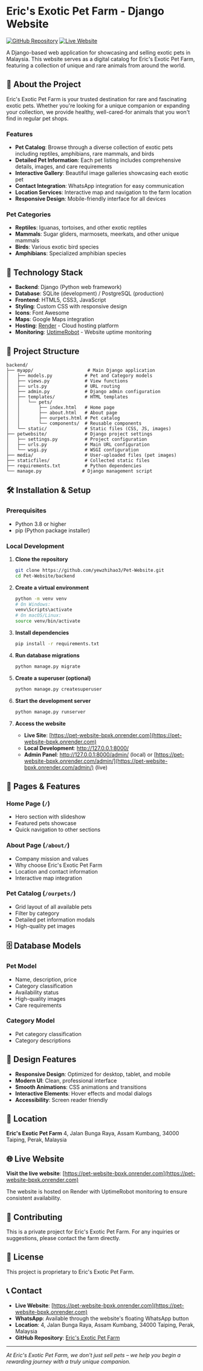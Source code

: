 # Eric's Exotic Pet Farm - Django Website

[![GitHub Repository](https://img.shields.io/badge/GitHub-Repository-blue?style=for-the-badge&logo=github)](https://github.com/yewzhihao3/Pet-Website)
[![Live Website](https://img.shields.io/badge/Live-Website-green?style=for-the-badge&logo=render)](https://pet-website-bpxk.onrender.com)

A Django-based web application for showcasing and selling exotic pets in Malaysia. This website serves as a digital catalog for Eric's Exotic Pet Farm, featuring a collection of unique and rare animals from around the world.

## 🐾 About the Project

Eric's Exotic Pet Farm is your trusted destination for rare and fascinating exotic pets. Whether you're looking for a unique companion or expanding your collection, we provide healthy, well-cared-for animals that you won't find in regular pet shops.

### Features

- **Pet Catalog**: Browse through a diverse collection of exotic pets including reptiles, amphibians, rare mammals, and birds
- **Detailed Pet Information**: Each pet listing includes comprehensive details, images, and care requirements
- **Interactive Gallery**: Beautiful image galleries showcasing each exotic pet
- **Contact Integration**: WhatsApp integration for easy communication
- **Location Services**: Interactive map and navigation to the farm location
- **Responsive Design**: Mobile-friendly interface for all devices

### Pet Categories

- **Reptiles**: Iguanas, tortoises, and other exotic reptiles
- **Mammals**: Sugar gliders, marmosets, meerkats, and other unique mammals
- **Birds**: Various exotic bird species
- **Amphibians**: Specialized amphibian species

## 🚀 Technology Stack

- **Backend**: Django (Python web framework)
- **Database**: SQLite (development) / PostgreSQL (production)
- **Frontend**: HTML5, CSS3, JavaScript
- **Styling**: Custom CSS with responsive design
- **Icons**: Font Awesome
- **Maps**: Google Maps integration
- **Hosting**: [Render](https://render.com) - Cloud hosting platform
- **Monitoring**: [UptimeRobot](https://uptimerobot.com) - Website uptime monitoring

## 📁 Project Structure

```
backend/
├── myapp/                    # Main Django application
│   ├── models.py            # Pet and Category models
│   ├── views.py             # View functions
│   ├── urls.py              # URL routing
│   ├── admin.py             # Django admin configuration
│   ├── templates/           # HTML templates
│   │   └── pets/
│   │       ├── index.html   # Home page
│   │       ├── about.html   # About page
│   │       ├── ourpets.html # Pet catalog
│   │       └── components/  # Reusable components
│   └── static/              # Static files (CSS, JS, images)
├── petwebsite/              # Django project settings
│   ├── settings.py          # Project configuration
│   ├── urls.py              # Main URL configuration
│   └── wsgi.py              # WSGI configuration
├── media/                   # User-uploaded files (pet images)
├── staticfiles/             # Collected static files
├── requirements.txt         # Python dependencies
└── manage.py               # Django management script
```

## 🛠️ Installation & Setup

### Prerequisites

- Python 3.8 or higher
- pip (Python package installer)

### Local Development

1. **Clone the repository**

   ```bash
   git clone https://github.com/yewzhihao3/Pet-Website.git
   cd Pet-Website/backend
   ```

2. **Create a virtual environment**

   ```bash
   python -m venv venv
   # On Windows:
   venv\Scripts\activate
   # On macOS/Linux:
   source venv/bin/activate
   ```

3. **Install dependencies**

   ```bash
   pip install -r requirements.txt
   ```

4. **Run database migrations**

   ```bash
   python manage.py migrate
   ```

5. **Create a superuser (optional)**

   ```bash
   python manage.py createsuperuser
   ```

6. **Start the development server**

   ```bash
   python manage.py runserver
   ```

7. **Access the website**
   - **Live Site**: [https://pet-website-bpxk.onrender.com](https://pet-website-bpxk.onrender.com)
   - **Local Development**: http://127.0.0.1:8000/
   - **Admin Panel**: http://127.0.0.1:8000/admin/ (local) or [https://pet-website-bpxk.onrender.com/admin/](https://pet-website-bpxk.onrender.com/admin/) (live)

## 📱 Pages & Features

### Home Page (`/`)

- Hero section with slideshow
- Featured pets showcase
- Quick navigation to other sections

### About Page (`/about/`)

- Company mission and values
- Why choose Eric's Exotic Pet Farm
- Location and contact information
- Interactive map integration

### Pet Catalog (`/ourpets/`)

- Grid layout of all available pets
- Filter by category
- Detailed pet information modals
- High-quality pet images

## 🗄️ Database Models

### Pet Model

- Name, description, price
- Category classification
- Availability status
- High-quality images
- Care requirements

### Category Model

- Pet category classification
- Category descriptions

## 🎨 Design Features

- **Responsive Design**: Optimized for desktop, tablet, and mobile
- **Modern UI**: Clean, professional interface
- **Smooth Animations**: CSS animations and transitions
- **Interactive Elements**: Hover effects and modal dialogs
- **Accessibility**: Screen reader friendly

## 📍 Location

**Eric's Exotic Pet Farm**
4, Jalan Bunga Raya, Assam Kumbang, 34000 Taiping, Perak, Malaysia

## 🌐 Live Website

**Visit the live website**: [https://pet-website-bpxk.onrender.com](https://pet-website-bpxk.onrender.com)

The website is hosted on Render with UptimeRobot monitoring to ensure consistent availability.

## 🤝 Contributing

This is a private project for Eric's Exotic Pet Farm. For any inquiries or suggestions, please contact the farm directly.

## 📄 License

This project is proprietary to Eric's Exotic Pet Farm.

## 📞 Contact

- **Live Website**: [https://pet-website-bpxk.onrender.com](https://pet-website-bpxk.onrender.com)
- **WhatsApp**: Available through the website's floating WhatsApp button
- **Location**: 4, Jalan Bunga Raya, Assam Kumbang, 34000 Taiping, Perak, Malaysia
- **GitHub Repository**: [Eric's Exotic Pet Farm](https://github.com/yewzhihao3/Pet-Website)

---

_At Eric's Exotic Pet Farm, we don't just sell pets – we help you begin a rewarding journey with a truly unique companion._
